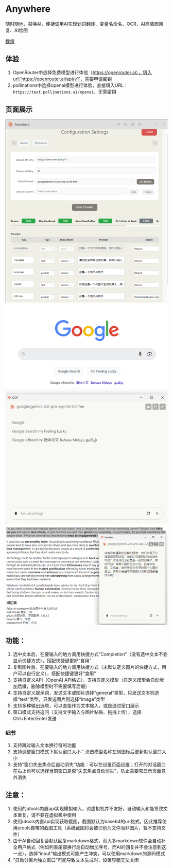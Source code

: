 # Anywhere
随时随地，召唤AI，便捷调用AI实现划词翻译、变量名命名、OCR、AI高情商回复、AI绘图

[教程](https://github.com/Komorebi-yaodong/Anywhere/blob/main/Tutorial.md)

## 体验
1. OpenRouter中选择免费模型进行体验（https://openrouter.ai），填入url:`https://openrouter.ai/api/v1`，需要申请密钥
2. pollinations中选择openai模型进行体验，直接填入URL：`https://text.pollinations.ai/openai`，无需密钥




## 页面展示
![image](/image/1.png)
![image](/image/2.png)
![image](/image/3.png)

## 功能：
1. 选中文本后，在要输入的地方调用快捷方式“Completion”（没有选中文本不会显示快捷方式），搭配快捷键更好“食用”
2. 复制图片后，在要输入的地方调用快捷方式（未默认定义图片的快捷方式，用户可以自行定义），搭配快捷键更好“食用”
3. 支持自定义API（OpenAI API格式），支持自定义模型（自定义模型会自动增加后缀，删除模型时不需要填写后缀）
4. 支持自定义提示词，发送文本或图片选择“general”类型，只发送文本则选择“text”类型，只发送图片则选择“image”类型
5. 支持多种输出选项，可以直接作为文本输入，或是通过窗口展示
6. 窗口模式支持追问（支持文字输入与图片粘贴、拖拽上传），选择Ctrl+Enter/Enter发送

### 细节
1. 支持跳过输入文本换行符的功能
2. 支持调整窗口模式下默认窗口大小：点击模型名称左侧图标后更新默认窗口大小
3. 支持“窗口失去焦点后自动消失”功能：可以在设置页面设置；打开的对话窗口在右上角可以选择当前窗口是否“失去焦点自动消失”，防止需要常显示页面意外消失


## 注意：
1. 使用的utools内置api实现模拟输入，对虚拟机并不友好，自动输入和能导致文本重复，请不要在虚拟机中使用
2. 使用utools内置api实现获取截图，截图默认为base64的url格式，因此推荐使用utools自带的截图工具（系统截图将会被识别为文件而非图片，暂不支持文件）
3. 由于AI自动回复会默认回复markdown格式，而大多markdown软件会自动补全用户格式（例如列表尾部换行后自动增加序号，而AI的回复并不会注意到这一点），选择“input”输出模式可能产生冲突，可以使用markdown的源码模式
4. “自动分离为独立窗口”可能导致文本生成时，设置界面无法关闭